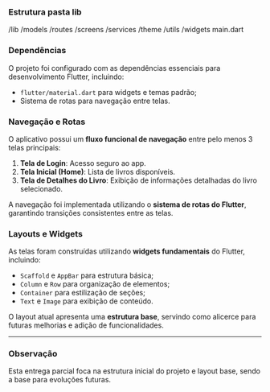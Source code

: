 ### Estrutura pasta lib
/lib
  /models
  /routes
  /screens
  /services
  /theme
  /utils
  /widgets
  main.dart

### Dependências
O projeto foi configurado com as dependências essenciais para desenvolvimento Flutter, incluindo:
- `flutter/material.dart` para widgets e temas padrão;
- Sistema de rotas para navegação entre telas.

### Navegação e Rotas
O aplicativo possui um **fluxo funcional de navegação** entre pelo menos 3 telas principais:
1. **Tela de Login**: Acesso seguro ao app.
2. **Tela Inicial (Home)**: Lista de livros disponíveis.
3. **Tela de Detalhes do Livro**: Exibição de informações detalhadas do livro selecionado.

A navegação foi implementada utilizando o **sistema de rotas do Flutter**, garantindo transições consistentes entre as telas.

### Layouts e Widgets
As telas foram construídas utilizando **widgets fundamentais** do Flutter, incluindo:
- `Scaffold` e `AppBar` para estrutura básica;
- `Column` e `Row` para organização de elementos;
- `Container` para estilização de seções;
- `Text` e `Image` para exibição de conteúdo.

O layout atual apresenta uma **estrutura base**, servindo como alicerce para futuras melhorias e adição de funcionalidades.

---

### Observação
Esta entrega parcial foca na estrutura inicial do projeto e layout base, sendo a base para evoluções futuras.